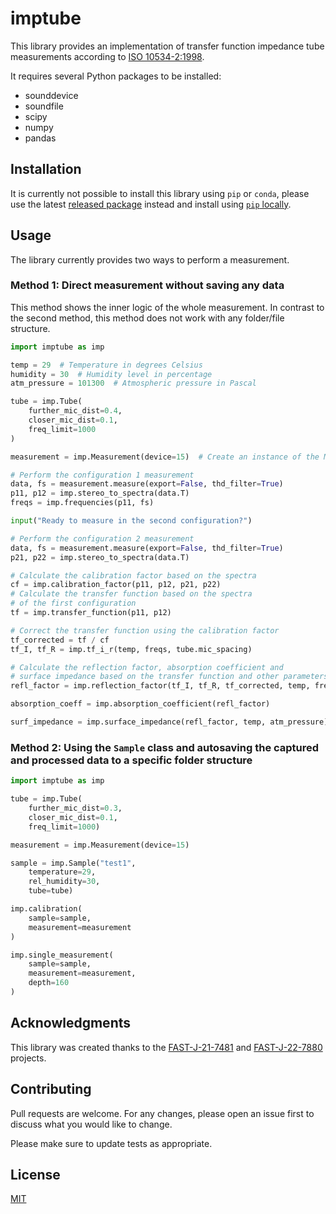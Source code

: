 # imptube

This library provides an implementation of transfer function impedance tube measurements according to [ISO 10534-2:1998](https://www.iso.org/standard/22851.html).

It requires several Python packages to be installed:

- sounddevice
- soundfile
- scipy
- numpy
- pandas

## Installation

It is currently not possible to install this library using `pip` or `conda`, please use the latest [released package](https://github.com/vyhyb/imptube/releases) instead and install using [`pip` locally](https://packaging.python.org/en/latest/tutorials/installing-packages/).

## Usage

The library currently provides two ways to perform a measurement.

### Method 1: Direct measurement without saving any data

This method shows the inner logic of the whole measurement. In contrast to the second method, this method does not work with any folder/file structure.

```python
import imptube as imp

temp = 29  # Temperature in degrees Celsius
humidity = 30  # Humidity level in percentage
atm_pressure = 101300  # Atmospheric pressure in Pascal

tube = imp.Tube(
    further_mic_dist=0.4,
    closer_mic_dist=0.1,
    freq_limit=1000
)

measurement = imp.Measurement(device=15)  # Create an instance of the Measurement class

# Perform the configuration 1 measurement
data, fs = measurement.measure(export=False, thd_filter=True)  
p11, p12 = imp.stereo_to_spectra(data.T)
freqs = imp.frequencies(p11, fs)

input("Ready to measure in the second configuration?") 

# Perform the configuration 2 measurement
data, fs = measurement.measure(export=False, thd_filter=True)
p21, p22 = imp.stereo_to_spectra(data.T)

# Calculate the calibration factor based on the spectra
cf = imp.calibration_factor(p11, p12, p21, p22)
# Calculate the transfer function based on the spectra
# of the first configuration
tf = imp.transfer_function(p11, p12)  

# Correct the transfer function using the calibration factor
tf_corrected = tf / cf  
tf_I, tf_R = imp.tf_i_r(temp, freqs, tube.mic_spacing)

# Calculate the reflection factor, absorption coefficient and 
# surface impedance based on the transfer function and other parameters
refl_factor = imp.reflection_factor(tf_I, tf_R, tf_corrected, temp, freqs, tube.closer_mic_dist)  

absorption_coeff = imp.absorption_coefficient(refl_factor)

surf_impedance = imp.surface_impedance(refl_factor, temp, atm_pressure)
```

### Method 2: Using the `Sample` class and autosaving the captured and processed data to a specific folder structure

```python
import imptube as imp

tube = imp.Tube(
    further_mic_dist=0.3,
    closer_mic_dist=0.1,
    freq_limit=1000)

measurement = imp.Measurement(device=15)

sample = imp.Sample("test1",
    temperature=29,
    rel_humidity=30,
    tube=tube)

imp.calibration(
    sample=sample,
    measurement=measurement
)

imp.single_measurement(
    sample=sample,
    measurement=measurement,
    depth=160
)
```

## Acknowledgments

This library was created thanks to the [FAST-J-21-7481](https://www.vut.cz/vav/projekty/detail/32738) and [FAST-J-22-7880](https://www.vut.cz/vav/projekty/detail/33840) projects.

## Contributing

Pull requests are welcome. For any changes, please open an issue first
to discuss what you would like to change.

Please make sure to update tests as appropriate.

## License

[MIT](https://choosealicense.com/licenses/mit/)
